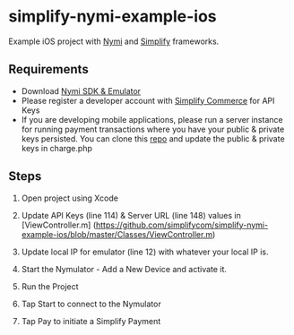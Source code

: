 simplify-nymi-example-ios
=====================

Example iOS project with [Nymi](http://dev.getnymi.com/) and [Simplify](https://www.simplify.com/commerce/docs) frameworks.


## Requirements
* Download [Nymi SDK & Emulator](http://developers.getnymi.com/sdk/index.html)
* Please register a developer account with [Simplify Commerce](https://www.simplify.com/commerce/login/signup) for API Keys
* If you are developing mobile applications, please run a server instance for running payment transactions where you have your public & private keys persisted.
    You can clone this [repo](https://github.com/simplifycom/simplify_payment_examples) and update the public & private keys in charge.php


## Steps

1. Open project using Xcode

2. Update API Keys (line 114) & Server URL (line 148) values in [ViewController.m] (https://github.com/simplifycom/simplify-nymi-example-ios/blob/master/Classes/ViewController.m)

3. Update local IP for emulator (line 12) with whatever your local IP is.

4. Start the Nymulator - Add a New Device and activate it.

5. Run the Project 

6. Tap Start to connect to the Nymulator

7. Tap Pay to initiate a Simplify Payment


